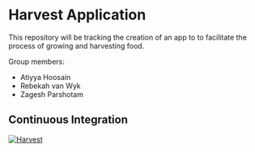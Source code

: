 # Harvest Application

This repository will be tracking the creation of an app to to facilitate the process of growing and harvesting food. 

Group members:

* Atiyya Hoosain
* Rebekah van Wyk
* Zagesh Parshotam

## Continuous Integration

[![Harvest](https://circleci.com/gh/Rebekahvw/Escapees-Harvest-App/tree/main.svg?style=style=shield)](https://app.circleci.com/pipelines/github/Rebekahvw/Escapees-Harvest-App)



